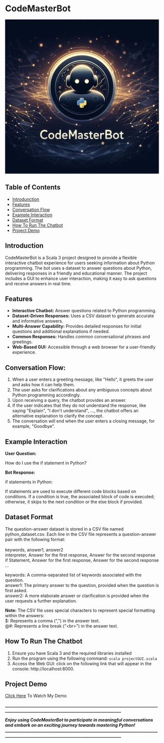 # CodeMasterBot
![Background](https://github.com/MohamedMostafa259/CodeMasterBot/blob/main/Background.png)
## Table of Contents
- [Introdunction](introduction)
- [Features](features)
- [Conversation Flow](#conversation-flow)
- [Example Interaction](#example-interaction)
- [Dataset Format](#dataset-format)
- [How To Run The Chatbot](#how-to-run-the-chatbot)
- [Project Demo](#project-demo)

## Introduction
CodeMasterBot is a Scala 3 project designed to provide a flexible interactive chatbot experience for users seeking information about Python programming. 
The bot uses a dataset to answer questions about Python, delivering responses in a friendly and educational manner. 
The project includes a GUI to enhance user interaction, making it easy to ask questions and receive answers in real time.

## Features
  - **Interactive Chatbot:** Answer questions related to Python programming.
  - **Dataset-Driven Responses:** Uses a CSV dataset to generate accurate and informative answers.
  - **Multi-Answer Capability:** Provides detailed responses for initial questions and additional explanations if needed.
  - **Common Responses:** Handles common conversational phrases and greetings.
  - **Web-Based GUI:** Accessible through a web browser for a user-friendly experience.

## Conversation Flow:
1. When a user enters a greeting message, like "Hello", it greets the user and asks how it can help them.
2. The user asks for clarifications about any ambiguous concepts about Python programming accordingly.
3. Upon receiving a query, the chatbot provides an answer.
4. If the user indicates that they do not understand the response, like saying "Explain", "I don't understand", ..., the 
chatbot offers an alternative explanation to clarify the concept.
5. The conversation will end when the user enters a closing message, for example, "Goodbye".

## Example Interaction
**User Question:**

How do I use the if statement in Python?

**Bot Response:**

if statements in Python:

If statements are used to execute different code blocks based on conditions. If a condition is true, the associated block of code is executed; otherwise, it skips to the next condition or the else block if provided.

## Dataset Format
The question-answer dataset is stored in a CSV file named python_dataset.csv. Each line in the CSV file represents a question-answer pair with the following format:<br><br>
keywords, answer1, answer2<br>
interpreter, Answer for the first response, Answer for the second response<br>
if Statement, Answer for the first response, Answer for the second response<br>
...<br>

keywords: A comma-separated list of keywords associated with the question.<br>
answer1: The primary answer to the question, provided when the question is first asked.<br>
answer2: A more elaborate answer or clarification is provided when the user requests a further explanation.<br>

**Note:** The CSV file uses special characters to represent special formatting within the answers:<br>
$: Represents a comma (",") in the answer text.<br>
@#: Represents a line break ("\<br>") in the answer text.<br>

## How To Run The Chatbot
1. Ensure you have Scala 3 and the required libraries installed
2. Run the program using the following command: `scala projectGUI.scala`
3. Access the Web GUI: click on the following link that will appear in the console: http://localhost:8000.

## Project Demo
[Click Here](https://drive.google.com/file/d/1JnUarRMrLOCEFEFKRJw2sVbabeV_1q8L/view?usp=drive_link) To Watch My Demo

**____________________________________________________________________________________________________________________________________**

***Enjoy using CodeMasterBot to participate in meaningful conversations and embark on an exciting journey towards mastering Python!***
**____________________________________________________________________________________________________________________________________**
